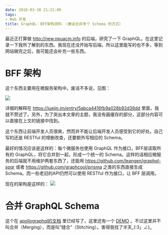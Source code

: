 ```yaml
---
date: 2018-03-30 21:21:09
tags:
- Web 开发
title: GraphQL：BFF架构资料 （兼谈合并多个 Schema 的方式）
---
```


最近正打算做 <http://new.npuacm.info> 的后端，研究了一下 GraphQL。在这里记录一下我所了解到的东西。我现在还没开始写后端，所以这里能写的也不多，等到网站做完之后，我可能还会补充一些东西。

# BFF 架构
这个东西主要用在微服务架构中。废话不多说，见图：

![](1.png)

详细的解释在 https://juejin.im/entry/5abca4416fb9a028b92d38dd 里面，我就不赘述了。另外，为了突出本文章的主题，我没有画缓存的部分，这部分内容可以直接在上文的链接中找到。

这个东西让前端开发人员很爽，然而并不能让后端开发人员感受到它的好处。自己写的还是 RESTful 的增删改查，还要额外写相应的 Schema。

最好的情况应该是这样的：每个微服务也使用 GraphQL 作为接口，BFF层读取所有的 GraphQL，将它合并到一起，形成一个统一的 Schema。这样的话相应微服务的后端就不用维护两套东西了，还能用 <https://github.com/leangen/graphql-spqr> 或者 <https://github.com/graphcool/prisma> 之类的东西直接生成 Schema。而一些老旧的API仍然可以使用 RESTful 作为接口，让 BFF 层调用。

现在的架构是这样的：
![](2.png)

# 合并 GraphQL Schema
这个在 [apollographql的文档](https://www.apollographql.com/docs/graphql-tools/schema-stitching.html) 里已经写了，这里还有一个 [DEMO](https://github.com/stubailo/schema-stitching-demo) 。不过这里并不叫合并（Merging），而是叫“缝合”（Stitching）。害得我找了半天\_(:3」∠)\_
